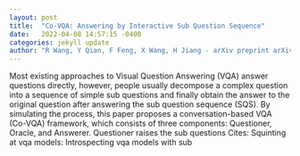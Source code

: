 ```yaml
---
layout: post
title:  "Co-VQA: Answering by Interactive Sub Question Sequence"
date:   2022-04-08 14:57:15 -0400
categories: jekyll update
author: "R Wang, Y Qian, F Feng, X Wang, H Jiang - arXiv preprint arXiv:2204.00879, 2022"
---
```

Most existing approaches to Visual Question Answering (VQA) answer questions directly, however, people usually decompose a complex question into a sequence of simple sub questions and finally obtain the answer to the original question after answering the sub question sequence (SQS). By simulating the process, this paper proposes a conversation-based VQA (Co-VQA) framework, which consists of three components: Questioner, Oracle, and Answerer. Questioner raises the sub questions Cites: Squinting at vqa models: Introspecting vqa models with sub